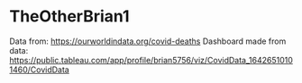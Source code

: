 # TheOtherBrian1

Data from: https://ourworldindata.org/covid-deaths
Dashboard made from data: https://public.tableau.com/app/profile/brian5756/viz/CovidData_16426510101460/CovidData
